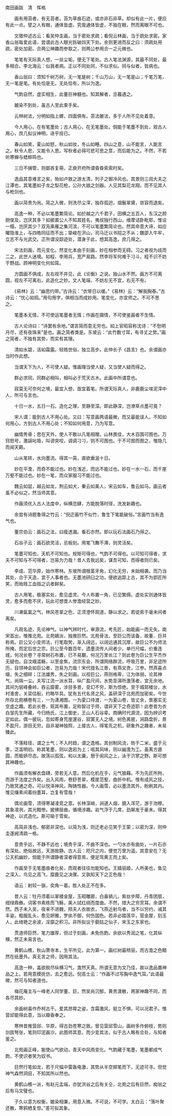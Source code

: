 <!-- { "loadSidebar": true } -->
南田画跋　清　恽格

　　画有用苔者，有无苔者。苔为草痕石迹，或亦非石非草。却似有此一片，便应有此一点。譬之人有眼，通体皆虚。究竟通体皆虚，不独在眼，然而离眼不可也。

　　文徵仲述古云：看吴仲圭画，当于密处求疏；看倪云林画，当于疏处求密。家香山翁每爱此语，尝谓此古人眼光铄破四天下处。余则更进而反之曰：须疏处用疏，密处加密。合两公神趣而参取之，则两公参用合一之元微也。

　　笔笔有天际真人想，一丝尘垢，便无下笔处。古人笔法渊源，其最不同处，最多相合。李北海云：似我者病。正以不同处同，不似求似。同与似者，皆病也。

　　香山翁曰：须知千树万树，无一笔是树；千山万山，无一笔是山；千笔万笔，无一笔是笔。有处恰是无，无处恰有，所以为逸。

　　气韵自然，虚实相生，此董巨神髓也。知其解者，旦暮遇之。

　　皴染不到处，虽古人至此束手矣。

　　云林树法，分明如指上螺，四面俱有。苔法皴法，多于人所不见处着意。

　　今人用心，在有笔墨处；古人用心，在无笔墨处。倘能于笔墨不到处，观古人用心，庶几拟议神明，进乎技已。

　　春山如笑，夏山如怒，秋山如妆，冬山如睡。四山之意，山不能言，人能言之。秋令人悲，又能令人思。写秋者必得可悲可思之意，而后能为之。不然，不若听寒蝉与蟋蟀鸣也。

　　三日不搦管，则鄙吝复萌，正庾开府所谓昏昏索索时矣。

　　逸品其意难言之矣，殆如卢敖之游太清，列子之御冷风也。其景则三闾大夫之江潭也，其笔墨如子龙之梨花枪，公孙大娘之剑器。人见其梨花龙翔，而不见其人与枪剑也。

　　画以简贵为尚。简之入微，则洗尽尘滓，独存孤迥，烟鬟翠黛，敛容而退矣。

　　高逸一种，不必以笔墨繁简论。如於越之六千君子，田横之五百人，东汉之顾厨俊及，岂厌其多？如披裘公人不知其姓名，夷叔独行西山，维摩诘卧毗耶，惟设一榻，岂厌其少？双凫乘雁之集河滨，不可以笔墨繁简论也。然其命意大谛，如应曜隐淮上，与四皓同征而不出；挚峻在汧山，司马迁以书招之不从；魏邵入牛牢，立志不与光武交。正所谓没踪迹处，潜身于此，想其高逸，庶几得之。

　　宋法刻画，而元变化。然变化本由于刻画，妙在相参而无碍。习之者视为歧而二之，此世人迷境。如程、李用兵，宽严易路。然李将军何难于刁斗，程不识不妨于野战。顾神明变化何如耳。

　　方圆画不俱成，左右视不并见，此《论衡》之说。独山水不然。画方不可离圆，视左不可离右，此造化之妙。文人笔端，不妨左无不宜，右无不有。

　　《易林》云：“幽思约带。”古诗云：“衣带日以缓。”《易林》云：“解我胸舂。”古诗云：“忧心如捣。”用句用字，俱相当而成妙用。笔变化，亦宜师之。不可不思之。

　　笔墨本无情，不可使运笔墨者无情；作画在摄情，不可使鉴画者不生情。

　　古人论诗曰：“诗罢有余地。”谓言简而意无穷也。如上官昭容称沈诗：“不愁明月尽，还有夜珠来”是也。画之简者类是。东坡云：“此竹数寸耳，有寻丈之势。”画之简者，不独有其势，而实有其理。

　　清如水碧，洁如霜露。轻贱世俗，独立高步。此仲长子《昌言》也。余谓画亦当时作此想。

　　当谓天下为人，不可使人疑。惟画理当使人疑，又当使人疑而得之。

　　群必求同，同群必相叫，相叫必于荒天古木。此画中所谓意也。

　　寂莫无可奈何之境，最宜入想，亟宜着笔。所谓天际真人，非鹿鹿尘埃泥滓中人，所可与言也。

　　十日一水，五日一石。造化之理，至静至深。即此静深，岂潦草点墨可竟？

　　宋人谓：能到古人不用心处。又曰：写意画两语最微，而又最能误人。不知如何用心，方到古人不用心处；不知如何用意，乃为写意。

　　幽情秀骨；思在天外，使人不敢以凡笔相赠。山林畏佳，大木百围可图也。万窍怒号，激謞叱吸，叫谤突咬，调调刁刁，则不可图也。于不可图而图之，惟隐几而闻天籁。

　　山从笔转，水向墨流。得其一脔，直欲垂涎十日。

　　妙在平澹，而奇不能过也。妙在浅近，而远不能过也。妙在一水一石，而千崖万壑不能过也。妙在一笔，而众家服习不能过也。

　　魏云如鼠，越云如龙，荆云如犬，秦云如美人，宋云如车，鲁云如马。画云者虽不必似之，然当师其意。

　　作画须优入古人法度中，纵横恣肆，方能脱落时径，洗发新趣也。

　　余尝有诗题鲁得之竹云：“倪迂画竹不似竹，鲁生下笔能破俗。”言画竹当有逸气也。

　　董宗伯云：画石之法，曰瘦透漏。看石亦然。即以玩石法画石乃得之。

　　石谷子云：画石欲灵活，忌板刻。用笔飞舞不滞，则灵活矣。

　　笔墨可知也，天机不可知也。规矩可得也，气韵不可得也。以可知可得者，求夫不可知与不可得者，岂易为力哉！昔人去我远矣，谋吾可知，而得者则已矣。

　　李成、范华原，始作寒林。东坡所谓根茎牙角，幻化无穷，未始相袭。而乃当其处，合于天造，宜于人事者也。无墨池研臼之功，便欲追踪上古，其不为郢匠所笑，而贻贱工血指之讥者鲜矣。

　　古人用笔，极塞实处，愈见虚灵。今人布置一角，已见繁缛。虚处实则通体皆灵，愈多而愈不厌，玩此可想昔人惨澹经营之妙。

　　川濑氤氲之气，林风苍翠之色，正须澄怀观道，静以求之。若徒索于毫末间者离矣。

　　凡观名迹，先论神气。以神气辨时代，审源流，考先匠，始能画一而无失。南宋首出，惟推北苑。北苑嫡派，独推巨然。北苑骨法，至巨公而该备，故董、巨并称焉。巨公又小变师法，行笔取势，渐入阔远，以阔远通其沉厚，故巨公不为师法所掩，而定后世之宗。巨公至今数百年，遗墨流传人间者少。单行尺幅，价重连城，何况长卷？寻常树石布置，已不易覯，何况万里长江？则此卷为巨公生平杰作无疑也。自汶峨滥觞，以至金焦，流宗东会，所谓网络群流，呼吸万里，非足迹所历，目领神会如巨公者，岂易为力哉！宋代擅名江景，有燕文贵，江参。然燕喜点缀，失之细碎；江法雄秀，失之刻画。以视巨公，燕则格卑，江为体弱。论其神气，尚隔一尘。夫写江流一派水耳，纵广盈尺间，水势澎湃所激荡者，宜无余地。其间为层峰叠岭，吞云靡雾，涉目多景，变幻不穷，斯为惊绝。至于城郭楼台，水村渔舍，关梁估船，约略毕具。犹有五代名贤之风，盖研深于北苑而加密矣。今世所存北苑横卷有三，一为潇湘图，一为夏口待渡，一为夏山卷，皆丈余，景塞实无空虚之趣。若此长卷，观其布置，足称智过于师，谓非天下之奇迹耶！此卷昔为衣白邹先生所藏，今归杨氏，江上御史，王山人石谷辈。商确时代源流，因为辨识考定如此。偶一披玩，忽如寄身荒崖邃谷，寂寞无人之境。树色离披，涧路盘折，景不盈尺，游目无穷。自非凝神独照，上接古人，得笔先之机，研象外之趣者，未易臻此。

　　不落畦径，谓之士气；不入时趋，谓之逸格。其创制风流，昉于二米，盛于元季，泛滥明初。称其笔墨，则以逸宕为上；咀其风味，则以幽澹为工。虽离方遁圆，而极妍尽态。故荡以孤弦，和以太羹，憩于阆风之上，泳于泬寥之野。斯可想其神趣也。

　　作画须有解衣盘礴，旁若无人意。然后化机在手，元气狼藉。不为先匠所拘，而游于法度之外矣。出入风雨，卷舒苍翠，模崖范壑，曲折中机。惟有成风之技，乃致冥通之奇。可以悦泽神风，陶铸性器。今人画雪，必以墨渍其外，粉刷其内。惟见缣素间着纷墨耳，岂复有雪哉！

　　偶论画雪，须得寒凝凌竞之意。长林深峭，涧道人烟，摄入浑茫，游于沕穆。其象凛冽，其光黯惨。披拂层曲，循境涉趣。岩气浮于几席，劲飙发于豪末。得其神迹，以式造化。斯可喻于雪矣。

　　高简非浅也，郁密非深也。以简为浅，则迂老必见笑于王蒙；以密为深，则仲圭遂阙清疏一格。

　　意贵乎远，不静不远也；境贵乎深，不曲不深也。一勺水亦有曲处，一片石亦有深处。绝俗故远，天游故静。古人云：咫尺之内，便觉万里为遥。其意安在？无公天机幽妙，倘能于所谓静者深者得意焉，便足驾黄王而上矣。

　　作画至于无笔墨痕者化矣，而观者往往勿能知也。王嫱丽姬，人所美也，鱼见之深入，鸟见之高飞，糜鹿见之决骤。又孰知天下之正色哉！

　　语云：射较一镞，奕角一着。胜人处正不在多。

　　昔人云：牡丹须着以翠楼金屋，玉砌雕廊，白鼻猧儿，紫丝步障，丹青团扇，绀绿鼎彝。词客书素练而飞觞，美人拭红绡而度曲。不然，措大之穷赏耳。余谓不然。西子未入吴，夜来不进魏，邢夫人衣故衣，飞燕近射鸟者，当不以穷约，减其丰姿。粗服乱头，愈见妍雅，罗纨不御，何伤国色。若非必踏莲华，营金屋，刻玉人，此绮艳之余波，淫靡之积习。非所拟议于藐姑之仙子，宋玉之东家也。

　　贯道师巨然，笔力雄厚，但过于刻画，未免伤韵。余欲以秀润之笔，化其纵横，然正未易言也。

　　黄鹤山樵，秋山萧寺本，生平所见，此为第一。画红树最秾丽，而古澹之色黯然在纸墨外。真无言之师，因用其法。

　　高逸一种，盖欲脱尽纵横习气，澹然天真。所谓无意为文乃佳，故以逸品置神品之上。若用意模抚仿，去之愈远。倪高士云：“作画不过写胸中逸气耳。”此语最微，然可与知者道也。

　　梅花庵主与一峰老人同学董、巨，然吴尚沉郁，黄贵潇散，两家神趣不同，而各尽其妙。

　　余画树喜作乔柯古干。爱其昂霄之姿，含霜激风，挺立不惧，可以况君子。惟营邱能得此意，当以瓣香奉之。

　　寒林昔推营邱、华原，得古劲苍寒之致。曾见营邱雪山，画树多作俯枝，势则剑拔弩张，笔则印泥画沙。此图师其意，而少变其法，似于古人略有合处，与知者鉴之。

　　北苑画正峰，能使山气欲动，青天中风雨变化。气韵藏于笔墨，笔墨都成气韵，不使识者笑为奴书。

　　巨然行笔如龙，若于尺幅中雷轰电激，其势从半空掷笔而下，无迹可寻。但觉神气森然洞目，不知其所以然也。

　　黄鹤山樵一派，有赵元孟端，亦犹洪谷之后有关仝，北苑之后有巨然，痴翁之后有马文璧也。

　　子久以意为权衡，皴染相兼，用意入微。不可说，不可学。太白云：“落叶聚还散，寒鸦栖复惊。”差可拟其象。


